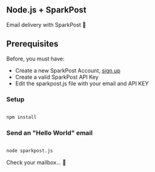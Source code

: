 ## Node.js + SparkPost

Email delivery with SparkPost 🚀

## Prerequisites
Before, you must have:

* Create a new SparkPost Account, [sign up](https://app.sparkpost.com/join)
* Create a valid SparkPost API Key
* Edit the sparkpost.js file with your email and API KEY

### Setup

``` bash

npm install

```

### Send an "Hello World" email

``` bash

node sparkpost.js

```

Check your mailbox... 👏

